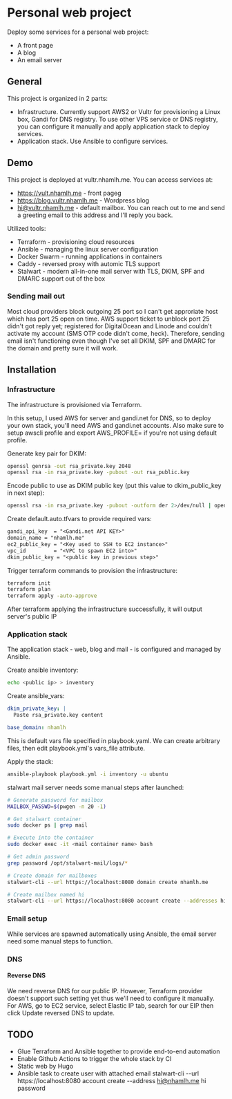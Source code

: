 
# Personal web project

Deploy some services for a personal web project:
- A front page
- A blog
- An email server

## General

This project is organized in 2 parts:
- Infrastructure. Currently support AWS2 or Vultr for provisioning a Linux box, Gandi for DNS registry. To use other VPS service or DNS registry, you can configure it manually and apply application stack to deploy services.
- Application stack. Use Ansible to configure services.

## Demo
This project is deployed at vultr.nhamlh.me. You can access services at:
- https://vult.nhamlh.me - front pageg
- https://blog.vultr.nhamlh.me - Wordpress blog
- hi@vultr.nhamlh.me - default mailbox. You can reach out to me and send a greeting email to this address and I'll reply you back.

Utilized tools:
- Terraform - provisioning cloud resources
- Ansible - managing the linux server configuration
- Docker Swarm - running applications in containers
- Caddy - reversed proxy with automic TLS support
- Stalwart - modern all-in-one mail server with TLS, DKIM, SPF and DMARC support out of the box

### Sending mail out
Most cloud providers block outgoing 25 port so I can't get approriate host which has port 25 open on time. AWS support ticket to unblock port 25 didn't got reply yet; registered for DigitalOcean and Linode and couldn't activate my account (SMS OTP code didn't come, heck). Therefore, sending email isn't functioning even though I've set all DKIM, SPF and DMARC for the domain and pretty sure it will work.

## Installation

### Infrastructure
The infrastructure is provisioned via Terraform.

In this setup, I used AWS for server and gandi.net for DNS, so to deploy your own stack, you'll need AWS and gandi.net accounts. Also make sure to setup awscli profile and export AWS_PROFILE=<your profile> if you're not using default profile.

Generate key pair for DKIM:
```sh
openssl genrsa -out rsa_private.key 2048
openssl rsa -in rsa_private.key -pubout -out rsa_public.key
```

Encode public to use as DKIM public key (put this value to dkim_public_key in next step):
```sh
openssl rsa -in rsa_private.key -pubout -outform der 2>/dev/null | openssl base64 -A

```

Create default.auto.tfvars to provide required vars:
```txt
gandi_api_key  = "<Gandi.net API KEY>"
domain_name = "nhamlh.me"
ec2_public_key = "<Key used to SSH to EC2 instance>"
vpc_id         = "<VPC to spawn EC2 into>"
dkim_public_key = "<public key in previous step>"

```

Trigger terraform commands to provision the infrastructure:
```sh
terraform init
terraform plan
terraform apply -auto-approve
```

After terraform applying the infrastructure successfully, it will output server's public IP


### Application stack
The application stack - web, blog and mail - is configured and managed by Ansible.

Create ansible inventory:
```sh
echo <public ip> > inventory
```

Create ansible_vars:
```yaml
dkim_private_key: |
  Paste rsa_private.key content

base_domain: nhamlh
```
This is default vars file specified in playbook.yaml. We can create arbitrary files, then edit playbook.yml's vars_file attribute.

Apply the stack:
```sh
ansible-playbook playbook.yml -i inventory -u ubuntu
```

stalwart mail server needs some manual steps after launched:
```sh
# Generate password for mailbox
MAILBOX_PASSWD=$(pwgen -n 20 -1)

# Get stalwart container
sudo docker ps | grep mail

# Execute into the container
sudo docker exec -it <mail container name> bash

# Get admin password
grep password /opt/stalwart-mail/logs/*

# Create domain for mailboxes
stalwart-cli --url https://localhost:8080 domain create nhamlh.me

# Create mailbox named hi
stalwart-cli --url https://localhost:8080 account create --addresses hi@nhamlh.me hi $MAILBOX_PASSWD
```

### Email setup
While services are spawned automatically using Ansible, the email server need some manual steps to function.


### DNS

#### Reverse DNS
We need reverse DNS for our public IP. However, Terraform provider doesn't support such setting yet thus we'll need to configure it manually. For AWS, go to EC2 service, select Elastic IP tab, search for our EIP  then click Update reversed DNS to update.

## TODO
- Glue Terraform and Ansible together to provide end-to-end automation
- Enable Github Actions to trigger the whole stack by CI
- Static web by Hugo
- Ansible task to create user with attached email
  stalwart-cli --url https://localhost:8080 account create --address hi@nhamlh.me hi password
